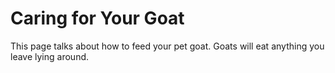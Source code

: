 # Caring for Your Goat

This page talks about how to feed your pet goat.
Goats will eat anything you leave lying around.